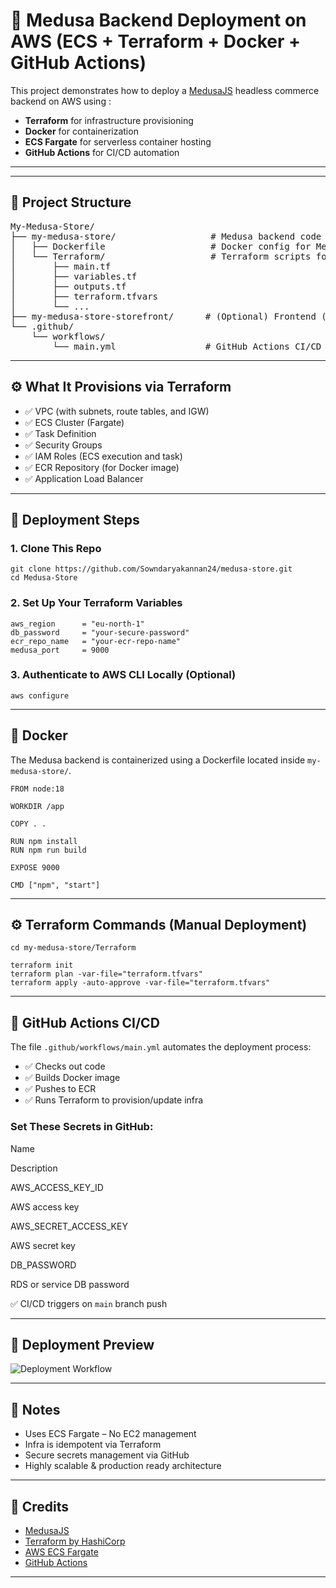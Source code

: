 🧵 Medusa Backend Deployment on AWS (ECS + Terraform + Docker + GitHub Actions)
===============================================================================

This project demonstrates how to deploy a [MedusaJS](https://medusajs.com) headless commerce backend on AWS using : 

*   **Terraform** for infrastructure provisioning
*   **Docker** for containerization
*   **ECS Fargate** for serverless container hosting
*   **GitHub Actions** for CI/CD automation

* * *

<hr>

<h2>📁 Project Structure</h2>

<pre>
My-Medusa-Store/
├── my-medusa-store/                  # Medusa backend code
│   ├── Dockerfile                    # Docker config for Medusa backend
│   └── Terraform/                    # Terraform scripts for AWS infra
│       ├── main.tf
│       ├── variables.tf
│       ├── outputs.tf
│       ├── terraform.tfvars
│       └── ...
├── my-medusa-store-storefront/      # (Optional) Frontend (not covered here)
└── .github/
    └── workflows/
        └── main.yml                 # GitHub Actions CI/CD pipeline
</pre>

<hr>

⚙️ What It Provisions via Terraform
-----------------------------------

*   ✅ VPC (with subnets, route tables, and IGW)
*   ✅ ECS Cluster (Fargate)
*   ✅ Task Definition
*   ✅ Security Groups
*   ✅ IAM Roles (ECS execution and task)
*   ✅ ECR Repository (for Docker image)
*   ✅ Application Load Balancer

* * *

🚀 Deployment Steps
-------------------

### 1\. Clone This Repo

    
    git clone https://github.com/Sowndaryakannan24/medusa-store.git
    cd Medusa-Store
    

### 2\. Set Up Your Terraform Variables

    
    aws_region      = "eu-north-1"
    db_password     = "your-secure-password"
    ecr_repo_name   = "your-ecr-repo-name"
    medusa_port     = 9000
    

### 3\. Authenticate to AWS CLI Locally (Optional)

    aws configure

* * *

🐳 Docker
---------

The Medusa backend is containerized using a Dockerfile located inside `my-medusa-store/`.

    
    FROM node:18
    
    WORKDIR /app
    
    COPY . .
    
    RUN npm install
    RUN npm run build
    
    EXPOSE 9000
    
    CMD ["npm", "start"]
    

* * *

⚙️ Terraform Commands (Manual Deployment)
-----------------------------------------

    
    cd my-medusa-store/Terraform
    
    terraform init
    terraform plan -var-file="terraform.tfvars"
    terraform apply -auto-approve -var-file="terraform.tfvars"
    

* * *

🤖 GitHub Actions CI/CD
-----------------------

The file `.github/workflows/main.yml` automates the deployment process:

*   ✅ Checks out code
*   ✅ Builds Docker image
*   ✅ Pushes to ECR
*   ✅ Runs Terraform to provision/update infra

### Set These Secrets in GitHub:

Name

Description

AWS\_ACCESS\_KEY\_ID

AWS access key

AWS\_SECRET\_ACCESS\_KEY

AWS secret key

DB\_PASSWORD

RDS or service DB password

✅ CI/CD triggers on `main` branch push

* * *

📸 Deployment Preview
---------------------

![Deployment Workflow](./deployment.gif)

* * *

📌 Notes
--------

*   Uses ECS Fargate – No EC2 management
*   Infra is idempotent via Terraform
*   Secure secrets management via GitHub
*   Highly scalable & production ready architecture

* * *

🙌 Credits
----------

*   [MedusaJS](https://medusajs.com)
*   [Terraform by HashiCorp](https://www.terraform.io/)
*   [AWS ECS Fargate](https://aws.amazon.com/fargate/)
*   [GitHub Actions](https://github.com/features/actions)

* * *

